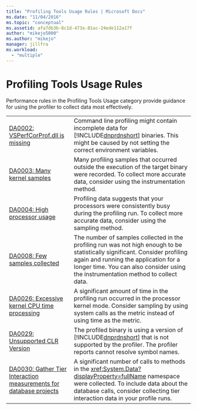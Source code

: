 ```yaml
---
title: "Profiling Tools Usage Rules | Microsoft Docs"
ms.date: "11/04/2016"
ms.topic: "conceptual"
ms.assetid: afa7db3b-8c1d-473a-81ac-24ede112a17f
author: "mikejo5000"
ms.author: "mikejo"
manager: jillfra
ms.workload: 
  - "multiple"
---
```

# Profiling Tools Usage Rules
Performance rules in the Profiling Tools Usage category provide guidance for using the profiler to collect data most effectively.  


| | |
| - | - |
| [DA0002: VSPerfCorProf.dll is missing](../profiling/da0002-vsperfcorprof-dll-is-missing.md) | Command line profiling might contain incomplete data for [!INCLUDE[dnprdnshort](../code-quality/includes/dnprdnshort_md.md)] binaries. This might be caused by not setting the correct environment variables. |
| [DA0003: Many kernel samples](../profiling/da0003-many-kernel-samples.md) | Many profiling samples that occurred outside the execution of the target binary were recorded. To collect more accurate data, consider using the instrumentation method. |
| [DA0004: High processor usage](../profiling/da0004-high-processor-usage.md) | Profiling data suggests that your processors were consistently busy during the profiling run. To collect more accurate data, consider using the sampling method. |
| [DA0008: Few samples collected](../profiling/da0008-few-samples-collected.md) | The number of samples collected in the profiling run was not high enough to be statistically significant. Consider profiling again and running the application for a longer time. You can also consider using the instrumentation method to collect data. |
| [DA0026: Excessive kernel CPU time processing](../profiling/da0026-excessive-kernel-cpu-time-processing.md) | A significant amount of time in the profiling run occurred in the processor kernel mode. Consider sampling by using system calls as the metric instead of using time as the metric. |
| [DA0029: Unsupported CLR Version](../profiling/da0029-unsupported-clr-version.md) | The profiled binary is using a version of [!INCLUDE[dnprdnshort](../code-quality/includes/dnprdnshort_md.md)] that is not supported by the profiler. The profiler reports cannot resolve symbol names. |
| [DA0030: Gather Tier Interaction measurements for database projects](../profiling/da0030-gather-tier-interaction-measurements-for-database-projects.md) | A significant number of calls to methods in the <xref:System.Data?displayProperty=fullName> namespace were collected. To include data about the database calls, consider collecting tier interaction data in your profile runs. |
